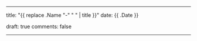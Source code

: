 ---

title: "{{ replace .Name "-" " " | title }}"
date: {{ .Date }}

draft: true
comments: false

---